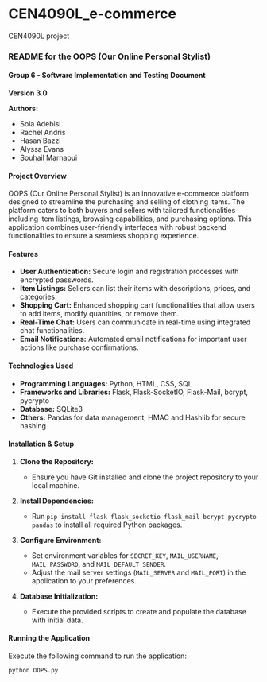 # CEN4090L_e-commerce
CEN4090L project 

### README for the OOPS (Our Online Personal Stylist)

#### Group 6 - Software Implementation and Testing Document

**Version 3.0**

**Authors:** 
- Sola Adebisi
- Rachel Andris
- Hasan Bazzi
- Alyssa Evans
- Souhail Marnaoui

#### Project Overview

OOPS (Our Online Personal Stylist) is an innovative e-commerce platform designed to streamline the purchasing and selling of clothing items. The platform caters to both buyers and sellers with tailored functionalities including item listings, browsing capabilities, and purchasing options. This application combines user-friendly interfaces with robust backend functionalities to ensure a seamless shopping experience.

#### Features

- **User Authentication:** Secure login and registration processes with encrypted passwords.
- **Item Listings:** Sellers can list their items with descriptions, prices, and categories.
- **Shopping Cart:** Enhanced shopping cart functionalities that allow users to add items, modify quantities, or remove them.
- **Real-Time Chat:** Users can communicate in real-time using integrated chat functionalities.
- **Email Notifications:** Automated email notifications for important user actions like purchase confirmations.

#### Technologies Used

- **Programming Languages:** Python, HTML, CSS, SQL
- **Frameworks and Libraries:** Flask, Flask-SocketIO, Flask-Mail, bcrypt, pycrypto
- **Database:** SQLite3
- **Others:** Pandas for data management, HMAC and Hashlib for secure hashing

#### Installation & Setup

1. **Clone the Repository:**
   - Ensure you have Git installed and clone the project repository to your local machine.

2. **Install Dependencies:**
   - Run `pip install flask flask_socketio flask_mail bcrypt pycrypto pandas` to install all required Python packages.

3. **Configure Environment:**
   - Set environment variables for `SECRET_KEY`, `MAIL_USERNAME`, `MAIL_PASSWORD`, and `MAIL_DEFAULT_SENDER`.
   - Adjust the mail server settings (`MAIL_SERVER` and `MAIL_PORT`) in the application to your preferences.

4. **Database Initialization:**
   - Execute the provided scripts to create and populate the database with initial data.

#### Running the Application

Execute the following command to run the application:

```bash
python OOPS.py
